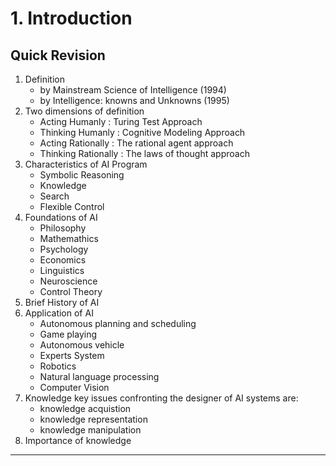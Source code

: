 # 1. Introduction

## Quick Revision

1. Definition
    - by Mainstream Science of Intelligence (1994)
    - by Intelligence: knowns and Unknowns (1995)
2. Two dimensions of definition
    - Acting Humanly : Turing Test Approach
    - Thinking Humanly : Cognitive Modeling Approach
    - Acting Rationally : The rational agent approach
    - Thinking Rationally : The laws of thought approach
3. Characteristics of AI Program
    - Symbolic Reasoning
    - Knowledge
    - Search
    - Flexible Control
4. Foundations of AI
    - Philosophy
    - Mathemathics
    - Psychology
    - Economics
    - Linguistics
    - Neuroscience
    - Control Theory
5. Brief History of AI
6. Application of AI
    - Autonomous planning and scheduling
    - Game playing
    - Autonomous vehicle
    - Experts System
    - Robotics
    - Natural language processing
    - Computer Vision
7. Knowledge
key issues confronting the designer of AI systems are:
    - knowledge acquistion
    - knowledge representation
    - knowledge manipulation
8. Importance of knowledge

* * *